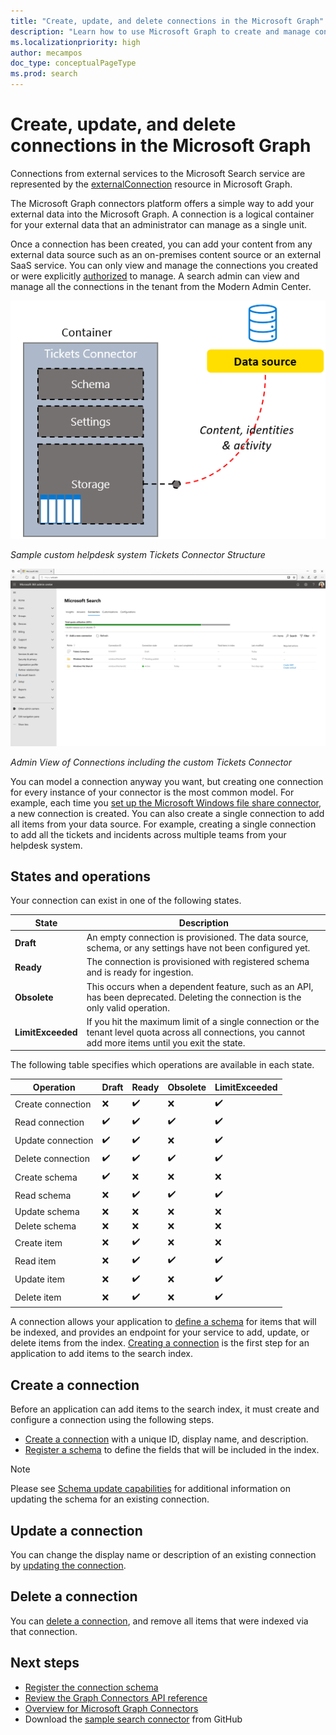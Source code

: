 ```yaml
---
title: "Create, update, and delete connections in the Microsoft Graph"
description: "Learn how to use Microsoft Graph to create and manage connections"
ms.localizationpriority: high
author: mecampos
doc_type: conceptualPageType
ms.prod: search
---
```

<!---<author of this doc: rsamai>--->

# Create, update, and delete connections in the Microsoft Graph

Connections from external services to the Microsoft Search service are represented by the [externalConnection](/graph/api/resources/externalconnection?view=graph-rest-beta&preserve-view=true) resource in Microsoft Graph.

The Microsoft Graph connectors platform offers a simple way to add your external data into the Microsoft Graph. A connection is a logical container for your external data that an administrator can manage as a single unit.

Once a connection has been created, you can add your content from any external data source such as an on-premises content source or an external SaaS service. You can only view and manage the connections you created or were explicitly [authorized](/graph/api/external-post-connections?view=graph-rest-beta&preserve-view=true) to manage. A search admin can view and manage all the connections in the tenant from the Modern Admin Center.

<!-- markdownlint-disable MD036 -->
![Sample custom helpdesk system Tickets Connector Structure](./images/connectors-images/connecting-external-content-manage-connections-connector-structure.png)

*Sample custom helpdesk system Tickets Connector Structure*

![Admin View of Connections including the custom Tickets Connector](./images/connectors-images/connecting-external-content-manage-connections-admin-view.svg)

*Admin View of Connections including the custom Tickets Connector*

<!-- markdownlint-enable MD036 -->

You can model a connection anyway you want, but creating one connection for every instance of your connector is the most common model. For example, each time you [set up the Microsoft Windows file share connector](/microsoftsearch/configure-connector), a new connection is created. You can also create a single connection to add all items from your data source. For example, creating a single connection to add all the tickets and incidents across multiple teams from your helpdesk system.

## States and operations

Your connection can exist in one of the following states.

| State             | Description                                                                                                                                               |
|-------------------|-----------------------------------------------------------------------------------------------------------------------------------------------------------|
| **Draft**         | An empty connection is provisioned. The data source, schema, or any settings have not been configured yet.                                                |
| **Ready**         | The connection is provisioned with registered schema and is ready for ingestion.                                                                          |
| **Obsolete**      | This occurs when a dependent feature, such as an API, has been deprecated. Deleting the connection is the only valid operation.                           |
| **LimitExceeded** | If you hit the maximum limit of a single connection or the tenant level quota across all connections, you cannot add more items until you exit the state. |

The following table specifies which operations are available in each state.

| Operation         | Draft              | Ready              | Obsolete           | LimitExceeded      |
|-------------------|--------------------|--------------------|--------------------|--------------------|
| Create connection | :x:                | :heavy_check_mark: | :x:                | :heavy_check_mark: |
| Read connection   | :heavy_check_mark: | :heavy_check_mark: | :heavy_check_mark: | :heavy_check_mark: |
| Update connection | :heavy_check_mark: | :heavy_check_mark: | :x:                | :heavy_check_mark: |
| Delete connection | :heavy_check_mark: | :heavy_check_mark: | :heavy_check_mark: | :heavy_check_mark: |
| Create schema     | :heavy_check_mark: | :x:                | :x:                | :x:                |
| Read schema       | :x:                | :heavy_check_mark: | :heavy_check_mark: | :heavy_check_mark: |
| Update schema     | :x:                | :x:                | :x:                | :x:                |
| Delete schema     | :x:                | :x:                | :x:                | :x:                |
| Create item       | :x:                | :heavy_check_mark: | :x:                | :x:                |
| Read item         | :x:                | :heavy_check_mark: | :heavy_check_mark: | :heavy_check_mark: |
| Update item       | :x:                | :heavy_check_mark: | :x:                | :heavy_check_mark: |
| Delete item       | :x:                | :heavy_check_mark: | :x:                | :heavy_check_mark: |

A connection allows your application to [define a schema](/graph/api/externalconnection-post-schema?view=graph-rest-beta&preserve-view=true) for items that will be indexed, and provides an endpoint for your service to add, update, or delete items from the index. [Creating a connection](#create-a-connection) is the first step for an application to add items to the search index.

## Create a connection

Before an application can add items to the search index, it must create and configure a connection using the following steps.

- [Create a connection](/graph/api/external-post-connections?view=graph-rest-beta&preserve-view=true) with a unique ID, display name, and description.
- [Register a schema](/graph/api/externalconnection-post-schema?view=graph-rest-beta&preserve-view=true) to define the fields that will be included in the index.

> [!NOTE]
> Please see [Schema update capabilities](./connecting-external-content-manage-schema#schema-update-capabilities) for additional information on updating the schema for an existing connection.

## Update a connection

You can change the display name or description of an existing connection by [updating the connection](/graph/api/externalconnection-update?view=graph-rest-beta&preserve-view=true).

## Delete a connection

You can [delete a connection](/graph/api/externalconnection-delete?view=graph-rest-beta&preserve-view=true), and remove all items that were indexed via that connection.

## Next steps

- [Register the connection schema](./connecting-external-content-manage-schema.md)
- [Review the Graph Connectors API reference](/graph/api/resources/indexing-api-overview?view=graph-rest-beta&preserve-view=true)
- [Overview for Microsoft Graph Connectors](/microsoftsearch/connectors-overview)
- Download the [sample search connector](https://github.com/microsoftgraph/msgraph-search-connector-sample) from GitHub
